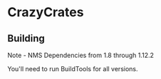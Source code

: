 # CrazyCrates

## Building
Note - NMS Dependencies from 1.8 through 1.12.2

You'll need to run BuildTools for all versions.
